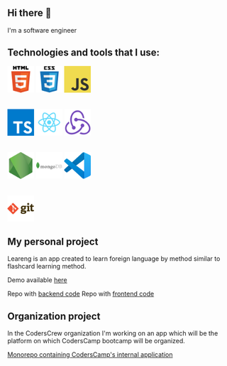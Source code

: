 ## Hi there 👋

I'm a software engineer

## Technologies and tools that I use:

<div float="left">
    <img width="60px" alt="HTML5" src="https://raw.githubusercontent.com/github/explore/80688e429a7d4ef2fca1e82350fe8e3517d3494d/topics/html/html.png" />
    <img width="60px" alt="CSS3" src="https://raw.githubusercontent.com/github/explore/80688e429a7d4ef2fca1e82350fe8e3517d3494d/topics/css/css.png" />
    <img width="60px" alt="JavaScript" src="https://raw.githubusercontent.com/github/explore/80688e429a7d4ef2fca1e82350fe8e3517d3494d/topics/javascript/javascript.png" />
</div>
<br />
<br />
<div float="left">
    <img width="60px" alt="TypeScipt" src="https://raw.githubusercontent.com/github/explore/80688e429a7d4ef2fca1e82350fe8e3517d3494d/topics/typescript/typescript.png" />
    <img width="60px" alt="React" src="https://raw.githubusercontent.com/github/explore/80688e429a7d4ef2fca1e82350fe8e3517d3494d/topics/react/react.png" />
    <img width="60px" alt="Redux" src="https://raw.githubusercontent.com/github/explore/80688e429a7d4ef2fca1e82350fe8e3517d3494d/topics/redux/redux.png" />
</div>
<br />
<br />
<div float="left">
    <img width="60px" alt="Node.js" src="https://raw.githubusercontent.com/github/explore/80688e429a7d4ef2fca1e82350fe8e3517d3494d/topics/nodejs/nodejs.png" />
    <img width="60px" alt="MongoDB" src="https://raw.githubusercontent.com/github/explore/80688e429a7d4ef2fca1e82350fe8e3517d3494d/topics/mongodb/mongodb.png" />
	 <img width="60px" alt="visualstudiocode" src="https://raw.githubusercontent.com/github/explore/80688e429a7d4ef2fca1e82350fe8e3517d3494d/topics/visual-studio-code/visual-studio-code.png" />
</div>
<br />
<br />
<div float="left">
    <img width="60px" alt="git" src="https://raw.githubusercontent.com/github/explore/80688e429a7d4ef2fca1e82350fe8e3517d3494d/topics/git/git.png" />
</div>

## My personal project

Leareng is an app created to learn foreign language by method similar to flashcard learning method.

Demo available [here](https://leareng.netlify.app/)

Repo with [backend code](https://github.com/talcia/leareng-backend)
Repo with [frontend code](https://github.com/talcia/leareng-frontend)

## Organization project

In the CodersCrew organization I'm working on an app which will be the platform on which CodersCamp bootcamp will be organized.

[Monorepo containing CodersCamp's internal application](https://github.com/CodersCrew/coderscamp)
